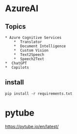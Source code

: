 # AzureAI


## Topics 

    * Azure Cognitive Services 
        *  Translator 
        *  Document Intelligence 
        *  Custom Vision 
        *  Text2Speech
        *  Speech2Text
    *  ChatGPT
    *  Copilots 


## install 

```
pip install -r requirements.txt
```


# pytube

https://pytube.io/en/latest/
